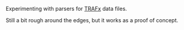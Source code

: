 Experimenting with parsers for [TRAFx](https://www.trafx.net) data files.

Still a bit rough around the edges, but it works as a proof of concept.